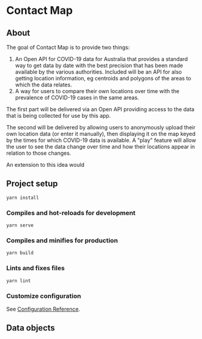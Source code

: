 # Contact Map

## About
The goal of Contact Map is to provide two things:

1. An Open API for COVID-19 data for Australia that provides a standard way to get data by date with the best precision that has been made available by the various authorities. Included will be an API for also getting location information, eg centroids and polygons of the areas to which the data relates.
2. A way for users to compare their own locations over time with the prevalence of COVID-19 cases in the same areas.

The first part will be delivered via an Open API providing access to the data that is being collected for use by this app.

The second will be delivered by allowing users to anonymously upload their own location data (or enter it manually), then displaying it on the map keyed by the times for which COVID-19 data is available. A "play" feature will allow the user to see the data change over time and how their locations appear in relation to those changes.

An extension to this idea would 

## Project setup
```
yarn install
```

### Compiles and hot-reloads for development
```
yarn serve
```

### Compiles and minifies for production
```
yarn build
```

### Lints and fixes files
```
yarn lint
```

### Customize configuration
See [Configuration Reference](https://cli.vuejs.org/config/).

## Data objects


